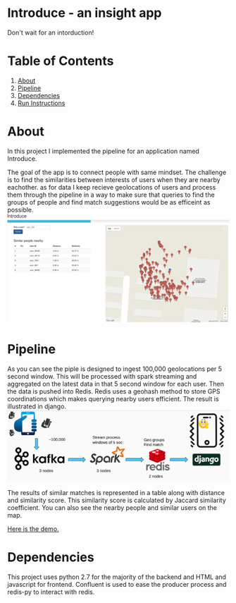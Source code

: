 # Introduce - an insight app 

Don't wait for an intorduction!

# Table of Contents
1. [About](README.md#approach)
2. [Pipeline](README.md#pipeline)
3. [Dependencies](README.md#dependencies)
4. [Run Instructions](README.md#run-nstructions)


# About

In this project I implemented the pipeline for an application named Introduce.

The goal of the app is to connect people with same mindset. The challenge is to find the similarities between interests of users when they are nearby eachother. as for data I keep recieve geolocations of users and process them through the pipeline in a way to make sure that queries to find the groups of people and find match suggestions would be as efficeint as possible.
<img src="./img/demo.png" width="900">
<!-- ![alt text](https://raw.githubusercontent.com/maminnas/d3-LDA-over-time/img/graph-screenshot.png) -->

# Pipeline

As you can see the piple is designed to ingest 100,000 geolocations per 5 second window. This will be processed with spark streaming and aggregated on the latest data in that 5 second window for each user. Then the data is pushed into Redis. Redis uses a geohash method to store GPS coordinations which makes querying nearby users efficient. The result is illustrated in django.
<img src="./img/pipeline.png" width="900">

The results of similar matches is represented in a table along with distance and similarity score. This similarity score is calculated by Jaccard similarity coefficient. You can also see the nearby people and similar users on the map.

[Here is the demo.](http://moin.fun/app1/)

# Dependencies

This project uses python 2.7 for the majority of the backend and HTML and javascript for frontend. Confluent is used to ease the producer process and redis-py to interact with redis.
